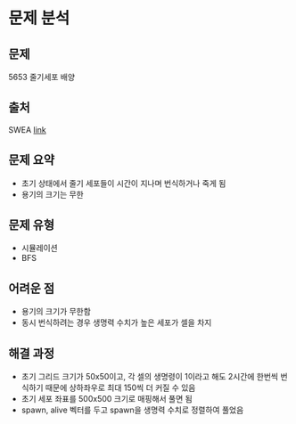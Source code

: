 # 문제 분석

## 문제

5653 줄기세포 배양

## 출처

SWEA [link](https://swexpertacademy.com/main/code/problem/problemDetail.do?contestProbId=AWXRJ8EKe48DFAUo)

## 문제 요약

* 초기 상태에서 줄기 세포들이 시간이 지나며 번식하거나 죽게 됨
* 용기의 크기는 무한

## 문제 유형

* 시뮬레이션
* BFS

## 어려운 점

* 용기의 크기가 무한함
* 동시 번식하려는 경우 생명력 수치가 높은 세포가 셀을 차지

## 해결 과정

* 초기 그리드 크기가 50x50이고, 각 셀의 생명령이 1이라고 해도 2시간에 한번씩 번식하기 때문에 상하좌우로 최대 150씩 더 커질 수 있음
* 초기 세포 좌표를 500x500 크기로 매핑해서 풀면 됨
* spawn, alive 벡터를 두고 spawn을 생명력 수치로 정렬하여 풀었음
